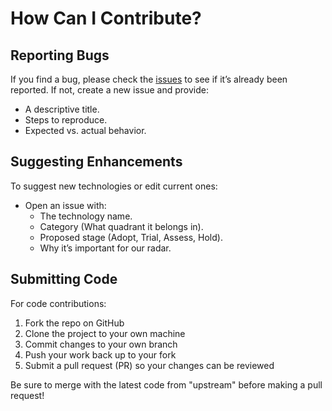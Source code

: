 # How Can I Contribute?

## Reporting Bugs

If you find a bug, please check the [issues](../../issues) to see if it’s already been reported. If not, create a new issue and provide:
- A descriptive title.
- Steps to reproduce.
- Expected vs. actual behavior.

## Suggesting Enhancements

To suggest new technologies or edit current ones:
- Open an issue with:
  - The technology name.
  - Category (What quadrant it belongs in).
  - Proposed stage (Adopt, Trial, Assess, Hold).
  - Why it’s important for our radar.

## Submitting Code

For code contributions:
1. Fork the repo on GitHub
2. Clone the project to your own machine
3. Commit changes to your own branch
4. Push your work back up to your fork
5. Submit a pull request (PR) so your changes can be reviewed

Be sure to merge with the latest code from "upstream" before making a pull request!

